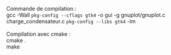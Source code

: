 Commande de compilation : \
gcc -Wall `pkg-config --cflags gtk4` -o gui -g gnuplot/gnuplot.c charge_condensateur.c `pkg-config --libs gtk4` -lm \
\
Compilation avec cmake : \
cmake . \
make


